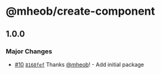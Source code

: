 # @mheob/create-component

## 1.0.0
### Major Changes



- [#10](https://github.com/mheob/react-ui-library/pull/10) [`8168fef`](https://github.com/mheob/react-ui-library/commit/8168fefee1484ef6e1a122007e46bd90a87c08b2) Thanks [@mheob](https://github.com/mheob)! - Add initial package

